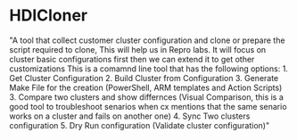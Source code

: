 # HDICloner
"A tool that collect customer cluster configuration and clone or prepare the script required to clone, This will help us in Repro labs. It will focus on cluster basic configurations first then we can extend it to get other customizations This is a comamnd line tool that has the following options: 1. Get Cluster Configuration 2. Build Cluster from Configuration 3. Generate Make File for the creation (PowerShell, ARM templates and Action Scripts) 3. Compare two clusters and show differnces (Visual Comparison, this is a good tool to troubleshoot senarios when cx mentions that the same senario works on a cluster and fails on another one) 4. Sync Two clusters configuration 5. Dry Run configuration (Validate cluster configuration)"

